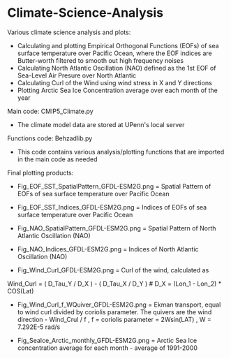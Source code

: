 # Climate-Science-Analysis

Various climate science analysis and plots:
* Calculating and plotting Empirical Orthogonal Functions (EOFs) of sea surface temperature over Pacific Ocean, where the EOF indices are Butter-worth filtered to smooth out high frequency noises
* Calculating North Atlantic Oscillation (NAO) defined as the 1st EOF of Sea-Level Air Presure over North Atlantic
* Calculating Curl of the Wind using wind stress in X and Y directions
* Plotting Arctic Sea Ice Concentration average over each month of the year



Main code: CMIP5_Climate.py

* The climate model data are stored at UPenn's local server

Functions code: Behzadlib.py

* This code contains various analysis/plotting functions that are imported in the main code as needed



Final plotting products:

* Fig_EOF_SST_SpatialPattern_GFDL-ESM2G.png = Spatial Pattern of EOFs of sea surface temperature over Pacific Ocean

* Fig_EOF_SST_Indices_GFDL-ESM2G.png = Indices of EOFs of sea surface temperature over Pacific Ocean

* Fig_NAO_SpatialPattern_GFDL-ESM2G.png = Spatial Pattern of North Atlantic Oscillation (NAO)

* Fig_NAO_Indices_GFDL-ESM2G.png = Indices of North Atlantic Oscillation (NAO)

* Fig_Wind_Curl_GFDL-ESM2G.png = Curl of the wind, calculated as

Wind_Curl = ( D_Tau_Y / D_X ) - ( D_Tau_X / D_Y ) # D_X = (Lon_1 - Lon_2) * COS(Lat)

* Fig_Wind_Curl_f_WQuiver_GFDL-ESM2G.png = Ekman transport, equal to wind curl divided by coriolis parameter. The quivers are the wind direction - Wind_Crul / f , f = coriolis parameter = 2Wsin(LAT) , W = 7.292E-5 rad/s

* Fig_SeaIce_Arctic_monthly_GFDL-ESM2G.png = Arctic Sea Ice concentration average for each month - average of 1991-2000
